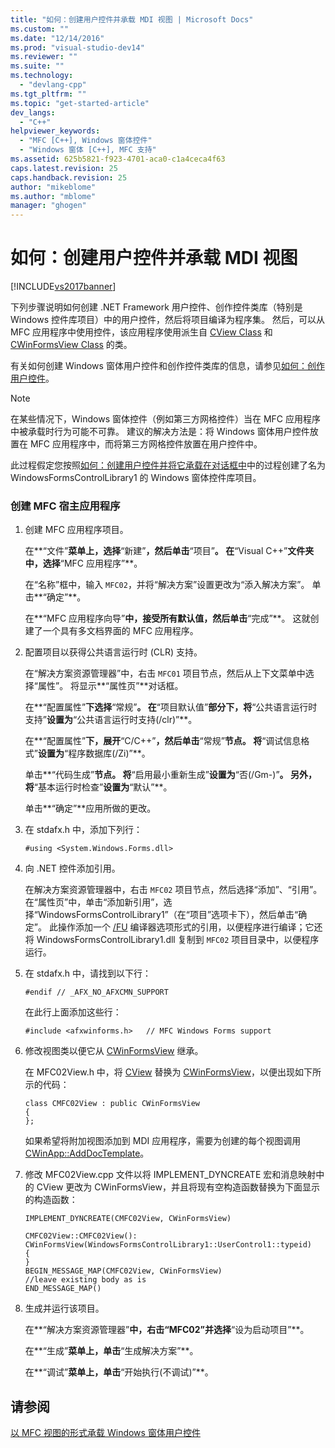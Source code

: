 ```yaml
---
title: "如何：创建用户控件并承载 MDI 视图 | Microsoft Docs"
ms.custom: ""
ms.date: "12/14/2016"
ms.prod: "visual-studio-dev14"
ms.reviewer: ""
ms.suite: ""
ms.technology: 
  - "devlang-cpp"
ms.tgt_pltfrm: ""
ms.topic: "get-started-article"
dev_langs: 
  - "C++"
helpviewer_keywords: 
  - "MFC [C++], Windows 窗体控件"
  - "Windows 窗体 [C++], MFC 支持"
ms.assetid: 625b5821-f923-4701-aca0-c1a4ceca4f63
caps.latest.revision: 25
caps.handback.revision: 25
author: "mikeblome"
ms.author: "mblome"
manager: "ghogen"
---
```

# 如何：创建用户控件并承载 MDI 视图
[!INCLUDE[vs2017banner](../assembler/inline/includes/vs2017banner.md)]

下列步骤说明如何创建 .NET Framework 用户控件、创作控件类库（特别是 Windows 控件库项目）中的用户控件，然后将项目编译为程序集。  然后，可以从 MFC 应用程序中使用控件，该应用程序使用派生自 [CView Class](../mfc/reference/cview-class.md) 和 [CWinFormsView Class](../mfc/reference/cwinformsview-class.md) 的类。  
  
 有关如何创建 Windows 窗体用户控件和创作控件类库的信息，请参见[如何：创作用户控件](../Topic/How%20to:%20Author%20Composite%20Controls.md)。  
  
> [!NOTE]
>  在某些情况下，Windows 窗体控件（例如第三方网格控件）当在 MFC 应用程序中被承载时行为可能不可靠。  建议的解决方法是：将 Windows 窗体用户控件放置在 MFC 应用程序中，而将第三方网格控件放置在用户控件中。  
  
 此过程假定您按照[如何：创建用户控件并将它承载在对话框中](../dotnet/how-to-create-the-user-control-and-host-in-a-dialog-box.md)中的过程创建了名为 WindowsFormsControlLibrary1 的 Windows 窗体控件库项目。  
  
### 创建 MFC 宿主应用程序  
  
1.  创建 MFC 应用程序项目。  
  
     在**“文件”**菜单上，选择**“新建”**，然后单击**“项目”**。  在**“Visual C\+\+”**文件夹中，选择**“MFC 应用程序”**。  
  
     在“名称”框中，输入 `MFC02`，并将“解决方案”设置更改为“添入解决方案”。  单击**“确定”**。  
  
     在**“MFC 应用程序向导”**中，接受所有默认值，然后单击**“完成”**。  这就创建了一个具有多文档界面的 MFC 应用程序。  
  
2.  配置项目以获得公共语言运行时 \(CLR\) 支持。  
  
     在“解决方案资源管理器”中，右击 `MFC01` 项目节点，然后从上下文菜单中选择“属性”。  将显示**“属性页”**对话框。  
  
     在**“配置属性”**下选择**“常规”**。  在**“项目默认值”**部分下，将**“公共语言运行时支持”**设置为**“公共语言运行时支持\(\/clr\)”**。  
  
     在**“配置属性”**下，展开**“C\/C\+\+”**，然后单击**“常规”**节点。  将**“调试信息格式”**设置为**“程序数据库\(\/Zi\)”**。  
  
     单击**“代码生成”**节点。  将**“启用最小重新生成”**设置为**“否\(\/Gm\-\)”**。  另外，将**“基本运行时检查”**设置为**“默认”**。  
  
     单击**“确定”**应用所做的更改。  
  
3.  在 stdafx.h 中，添加下列行：  
  
    ```  
    #using <System.Windows.Forms.dll>  
    ```  
  
4.  向 .NET 控件添加引用。  
  
     在解决方案资源管理器中，右击 `MFC02` 项目节点，然后选择“添加”、“引用”。  在“属性页”中，单击“添加新引用”，选择“WindowsFormsControlLibrary1”（在“项目”选项卡下），然后单击“确定”。  此操作添加一个 [\/FU](../build/reference/fu-name-forced-hash-using-file.md) 编译器选项形式的引用，以便程序进行编译；它还将 WindowsFormsControlLibrary1.dll 复制到 `MFC02` 项目目录中，以便程序运行。  
  
5.  在 stdafx.h 中，请找到以下行：  
  
    ```  
    #endif // _AFX_NO_AFXCMN_SUPPORT   
    ```  
  
     在此行上面添加这些行：  
  
    ```  
    #include <afxwinforms.h>   // MFC Windows Forms support  
    ```  
  
6.  修改视图类以便它从 [CWinFormsView](../mfc/reference/cwinformsview-class.md) 继承。  
  
     在 MFC02View.h 中，将 [CView](../mfc/reference/cview-class.md) 替换为 [CWinFormsView](../mfc/reference/cwinformsview-class.md)，以便出现如下所示的代码：  
  
    ```  
    class CMFC02View : public CWinFormsView  
    {  
    };  
    ```  
  
     如果希望将附加视图添加到 MDI 应用程序，需要为创建的每个视图调用 [CWinApp::AddDocTemplate](../Topic/CWinApp::AddDocTemplate.md)。  
  
7.  修改 MFC02View.cpp 文件以将 IMPLEMENT\_DYNCREATE 宏和消息映射中的 CView 更改为 CWinFormsView，并且将现有空构造函数替换为下面显示的构造函数：  
  
    ```  
    IMPLEMENT_DYNCREATE(CMFC02View, CWinFormsView)  
  
    CMFC02View::CMFC02View(): CWinFormsView(WindowsFormsControlLibrary1::UserControl1::typeid)   
    {  
    }  
    BEGIN_MESSAGE_MAP(CMFC02View, CWinFormsView)  
    //leave existing body as is  
    END_MESSAGE_MAP()  
    ```  
  
8.  生成并运行该项目。  
  
     在**“解决方案资源管理器”**中，右击“MFC02”并选择**“设为启动项目”**。  
  
     在**“生成”**菜单上，单击**“生成解决方案”**。  
  
     在**“调试”**菜单上，单击**“开始执行\(不调试\)”**。  
  
## 请参阅  
 [以 MFC 视图的形式承载 Windows 窗体用户控件](../dotnet/hosting-a-windows-forms-user-control-as-an-mfc-view.md)